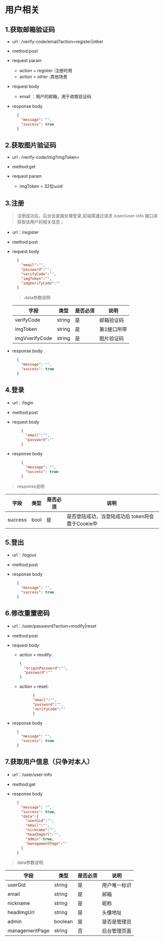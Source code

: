 <!-- toc -->

# 用户相关

## 1.获取邮箱验证码

- url : /verify-code/email?action=register|other

- method:post
- request param
  - action = register :注册时用
  - action = other :其他场景
- request body
  - email ：用户的邮箱，用于收取验证码
- response body

  ```json
    {
      "message": "",
      "success": true
    }
  ```
## 2.获取图片验证码

- url : /verify-code/img?imgToken=

- method:get
- request param
  - imgToken = 32位uuid


## 3.注册

> 注册成功后，后台会直接处理登录,前端需通过请求 /user/user-info 接口来获取该用户的相关信息；
- url：/register
- method:post
- request body

  ```json
    {
      "email":"",
      "password":"",
      "verifyCode":"",
      "imgToken":"",
      "imgVerifyCode":""
    }
  ```
  >data参数说明
  
  |字段|类型|是否必须|说明|
  |---|---|---|---|
  |verifyCode|string|是|邮箱验证码|
  |imgToken|string|是|第2接口所带|
  |imgVverifyCode|string|是|图片验证码|

- response body

  ```json
    {
      "message": "",
      "success": true
    }
  ```

## 4.登录

- url：/login
- method:post
- request body

  ```json
      {
        "email":"",
        "password":""
      }
  ```

- response body

  ```json
      {
        "message": "",
        "success": true
      }
  ```

> response说明

|字段|类型|是否必须|说明|
|---|---|---|---|
|success|bool|是|是否登陆成功，当登陆成功后 token将会置于Cookie中|

## 5.登出

- url：/logout
- method:post
- response body

  ```json
    {
      "message": "",
      "success": true
    }
  ```

## 6.修改重置密码

- url：/user/password?action=modify|reset
- method:post
- request body
  - action = modify:
      ```json
      {
        "originPassword":"",
        "password":""
      }
      ```
  - action = reset:
    ```json
          {
          "email":"",
          "password":"",
          "verifyCode":""
          }
      ```

- response body

  ```json
    {
      "message": "",
      "success": true
    }
  ```

## 7.获取用户信息（只争对本人）

- url：/user/user-info
- method:get
- response body

  ```json
    {
      "message": "",
      "success": true,
      "data":{
        "userGid":"",
        "email":"",
        "nickname":"",
        "headImgUrl":"",
        "admin":true,
        "managementPage":""
      }
    }

  ```

>data参数说明

|字段|类型|是否必须|说明|
|---|---|---|---|
|userGid|string|是|用户唯一标识|
|email|string|是|邮箱|
|nickname|string|是|昵称|
|headImgUrl|string|是|头像地址|
|admin|boolean|是|是否是管理员|
|managementPage|string|否|后台管理页面|
